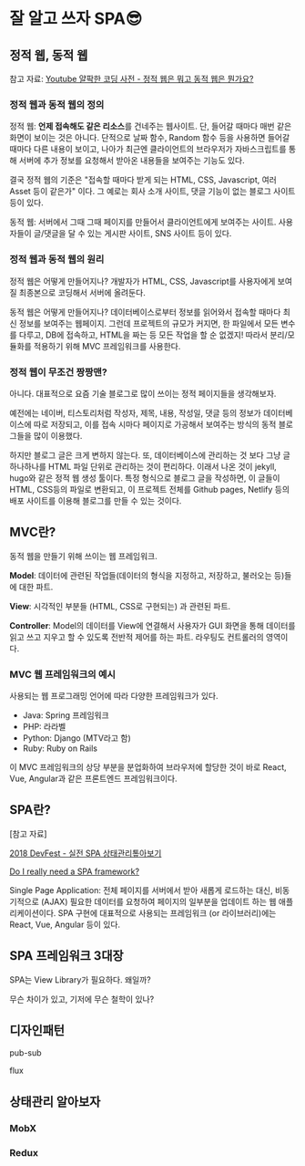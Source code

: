 # 잘 알고 쓰자 SPA😎

## 정적 웹, 동적 웹

참고 자료: [Youtube 얄팍한 코딩 사전 - 정적 웹은 뭐고 동적 웹은 뭔가요?](https://www.youtube.com/watch?v=C06xRvXIAUk)

### 정적 웹과 동적 웹의 정의

정적 웹: **언제 접속해도 같은 리소스**를 건네주는 웹사이트. 단, 들어갈 때마다 매번 같은 화면이 보이는 것은 아니다. 단적으로 날짜 함수, Random 함수 등을 사용하면 들어갈 때마다 다른 내용이 보이고, 나아가 최근엔 클라이언트의 브라우저가 자바스크립트를 통해 서버에 추가 정보를 요청해서 받아온 내용들을 보여주는 기능도 있다.

결국 정적 웹의 기준은 "접속할 때마다 받게 되는 HTML, CSS, Javascript, 여러 Asset 등이 같은가" 이다. 그 예로는 회사 소개 사이트, 댓글 기능이 없는 블로그 사이트 등이 있다.

동적 웹: 서버에서 그때 그때 페이지를 만들어서 클라이언트에게 보여주는 사이트. 사용자들이 글/댓글을 달 수 있는 게시판 사이트, SNS 사이트 등이 있다.

### 정적 웹과 동적 웹의 원리

정적 웹은 어떻게 만들어지나? 개발자가 HTML, CSS, Javascript를 사용자에게 보여질 최종본으로 코딩해서 서버에 올려둔다.

동적 웹은 어떻게 만들어지나? 데이터베이스로부터 정보를 읽어와서 접속할 때마다 최신 정보를 보여주는 웹페이지. 그런데 프로젝트의 규모가 커지면, 한 파일에서 모든 변수를 다루고, DB에 접속하고, HTML을 짜는 등 모든 작업을 할 순 없겠지! 따라서 분리/모듈화를 적용하기 위해 MVC 프레임워크를 사용한다.

### 정적 웹이 무조건 짱짱맨?

아니다. 대표적으로 요즘 기술 블로그로 많이 쓰이는 정적 페이지들을 생각해보자.

예전에는 네이버, 티스토리처럼 작성자, 제목, 내용, 작성일, 댓글 등의 정보가 데이터베이스에 따로 저장되고, 이를 접속 시마다 페이지로 가공해서 보여주는 방식의 동적 블로그들을 많이 이용했다.

하지만 블로그 글은 크게 변하지 않는다. 또, 데이터베이스에 관리하는 것 보다 그냥 글 하나하나를 HTML 파일 단위로 관리하는 것이 편리하다. 이래서 나온 것이 jekyll, hugo와 같은 정적 웹 생성 툴이다. 특정 형식으로 블로그 글을 작성하면, 이 글들이  HTML, CSS등의 파일로 변환되고, 이 프로젝트 전체를 Github pages, Netlify 등의 배포 사이트를 이용해 블로그를 만들 수 있는 것이다.

## MVC란?

동적 웹을 만들기 위해 쓰이는 웹 프레임워크.

**Model**: 데이터에 관련된 작업들(데이터의 형식을 지정하고, 저장하고, 불러오는 등)들에 대한 파트.

**View**: 시각적인 부분들 (HTML, CSS로 구현되는) 과 관련된 파트.

**Controller**: Model의 데이터를 View에 연결해서 사용자가 GUI 화면을 통해 데이터를 읽고 쓰고 지우고 할 수 있도록 전반적 제어를 하는 파트. 라우팅도 컨트롤러의 영역이다.

### MVC 웹 프레임워크의 예시

사용되는 웹 프로그래밍 언어에 따라 다양한 프레임워크가 있다.

- Java: Spring 프레임워크
- PHP: 라라벨
- Python: Django (MTV라고 함)
- Ruby: Ruby on Rails  

이 MVC 프레임워크의 상당 부분을 분업화하여 브라우저에 할당한 것이 바로 React, Vue, Angular과 같은 프론트엔드 프레임워크이다.

## SPA란?

[참고 자료] 

[2018 DevFest - 실전 SPA 상태관리톺아보기](https://drive.google.com/file/d/1f4UHB-jvN5w_qtdIhhUArjsK3jwnVbAY/view)

[Do I really need a SPA framework?](https://dev.to/itnext/do-i-really-need-a-spa-framework-3occ)

Single Page Application: 전체 페이지를 서버에서 받아 새롭게 로드하는 대신, 비동기적으로 (AJAX) 필요한 데이터를 요청하여 페이지의 일부분을 업데이트 하는 웹 애플리케이션이다. SPA 구현에 대표적으로 사용되는 프레임워크 (or 라이브러리)에는 React, Vue, Angular 등이 있다. 

## SPA 프레임워크 3대장

SPA는 View Library가 필요하다. 왜일까?



무슨 차이가 있고, 기저에 무슨 철학이 있나?



## 디자인패턴

pub-sub

flux



## 상태관리 알아보자

### MobX

### Redux 


